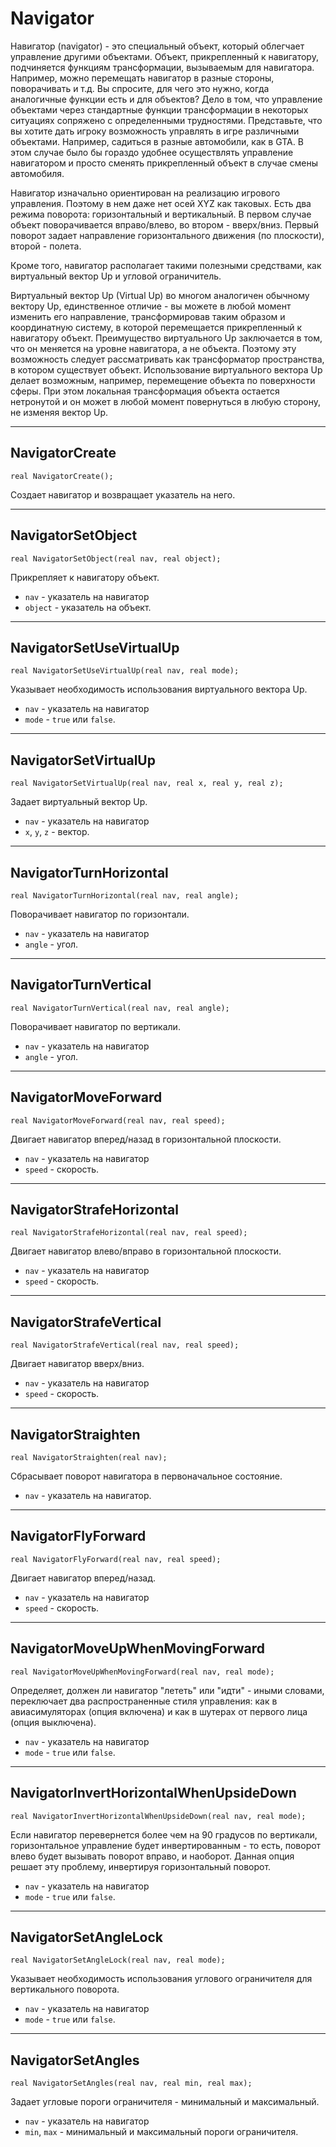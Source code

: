 # Navigator

Навигатор (navigator) - это специальный объект, который облегчает управление другими объектами. Объект, прикрепленный к навигатору, подчиняется функциям трансформации, вызываемым для навигатора. Например, можно перемещать навигатор в разные стороны, поворачивать и т.д. Вы спросите, для чего это нужно, когда аналогичные функции есть и для объектов? Дело в том, что управление объектами через стандартные функции трансформации в некоторых ситуациях сопряжено с определенными трудностями. Представьте, что вы хотите дать игроку возможность управлять в игре различными объектами. Например, садиться в разные автомобили, как в GTA. В этом случае было бы гораздо удобнее осуществлять управление навигатором и просто сменять прикрепленный объект в случае смены автомобиля.

Навигатор изначально ориентирован на реализацию игрового управления. Поэтому в нем даже нет осей XYZ как таковых. Есть два режима поворота: горизонтальный и вертикальный. В первом случае объект поворачивается вправо/влево, во втором - вверх/вниз. Первый поворот задает направление горизонтального движения (по плоскости), второй - полета.

Кроме того, навигатор располагает такими полезными средствами, как виртуальный вектор Up и угловой ограничитель.

Виртуальный вектор Up (Virtual Up) во многом аналогичен обычному вектору Up, единственное отличие - вы можете в любой момент изменить его направление, трансформировав таким образом и координатную систему, в которой перемещается прикрепленный к навигатору объект. Преимущество виртуального Up заключается в том, что он меняется на уровне навигатора, а не объекта. Поэтому эту возможность следует рассматривать как трансформатор пространства, в котором существует объект. Использование виртуального вектора Up делает возможным, например, перемещение объекта по поверхности сферы. При этом локальная трансформация объекта остается нетронутой и он может в любой момент повернуться в любую сторону, не изменяя вектор Up.

---

## NavigatorCreate

`real NavigatorCreate();`

Создает навигатор и возвращает указатель на него.

---

## NavigatorSetObject

`real NavigatorSetObject(real nav, real object);`

Прикрепляет к навигатору объект.

- `nav` - указатель на навигатор
- `object` - указатель на объект.

---

## NavigatorSetUseVirtualUp

`real NavigatorSetUseVirtualUp(real nav, real mode);`

Указывает необходимость использования виртуального вектора Up.

- `nav` - указатель на навигатор
- `mode` - `true` или `false`.

---

## NavigatorSetVirtualUp

`real NavigatorSetVirtualUp(real nav, real x, real y, real z);`

Задает виртуальный вектор Up.

- `nav` - указатель на навигатор
- `x`, `y`, `z` - вектор.

---

## NavigatorTurnHorizontal

`real NavigatorTurnHorizontal(real nav, real angle);`

Поворачивает навигатор по горизонтали.

- `nav` - указатель на навигатор
- `angle` - угол.

---

## NavigatorTurnVertical

`real NavigatorTurnVertical(real nav, real angle);`

Поворачивает навигатор по вертикали.

- `nav` - указатель на навигатор
- `angle` - угол.

---

## NavigatorMoveForward

`real NavigatorMoveForward(real nav, real speed);`

Двигает навигатор вперед/назад в горизонтальной плоскости.

- `nav` - указатель на навигатор
- `speed` - скорость.

---

## NavigatorStrafeHorizontal

`real NavigatorStrafeHorizontal(real nav, real speed);`

Двигает навигатор влево/вправо в горизонтальной плоскости.

- `nav` - указатель на навигатор
- `speed` - скорость.

---

## NavigatorStrafeVertical

`real NavigatorStrafeVertical(real nav, real speed);`

Двигает навигатор вверх/вниз.

- `nav` - указатель на навигатор
- `speed` - скорость.

---

## NavigatorStraighten

`real NavigatorStraighten(real nav);`

Сбрасывает поворот навигатора в первоначальное состояние.

- `nav` - указатель на навигатор.

---

## NavigatorFlyForward

`real NavigatorFlyForward(real nav, real speed);`

Двигает навигатор вперед/назад.

- `nav` - указатель на навигатор
- `speed` - скорость.

---

## NavigatorMoveUpWhenMovingForward

`real NavigatorMoveUpWhenMovingForward(real nav, real mode);`

Определяет, должен ли навигатор "лететь" или "идти" - иными словами, переключает два распространенные стиля управления: как в авиасимуляторах (опция включена) и как в шутерах от первого лица (опция выключена).

- `nav` - указатель на навигатор
- `mode` - `true` или `false`.

---

## NavigatorInvertHorizontalWhenUpsideDown

`real NavigatorInvertHorizontalWhenUpsideDown(real nav, real mode);`

Если навигатор перевернется более чем на 90 градусов по вертикали, горизонтальное управление будет инвертированным - то есть, поворот влево будет вызывать поворот вправо, и наоборот. Данная опция решает эту проблему, инвертируя горизонтальный поворот.

- `nav` - указатель на навигатор
- `mode` - `true` или `false`.

---

## NavigatorSetAngleLock

`real NavigatorSetAngleLock(real nav, real mode);`

Указывает необходимость использования углового ограничителя для вертикального поворота.

- `nav` - указатель на навигатор
- `mode` - `true` или `false`.

---

## NavigatorSetAngles

`real NavigatorSetAngles(real nav, real min, real max);`

Задает угловые пороги ограничителя - минимальный и максимальный.

- `nav` - указатель на навигатор
- `min`, `max` - минимальный и максимальный пороги ограничителя.
